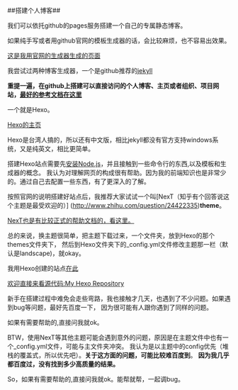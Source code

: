 ##搭建个人博客##

我们可以依托github的pages服务搭建一个自己的专属静态博客。

如果纯手写或者用github官网的模板生成器的话，会比较麻烦，也不容易出效果。

[这是我用官网的生成器生成的页面](http://danceiny.github.io/spring)

我尝试过两种博客生成器，一个是github推荐的[jekyll](http://jekyllcn.com/)

**重提一遍，在github上搭建可以直接访问的个人博客、主页或者组织、项目网站，[最好的参考文档在这里](https://pages.github.com/)**

一个就是Hexo。

[Hexo的主页](https://hexo.io/zh-cn/)

Hexo是台湾人搞的，所以还有中文版，相比jekyll都没有官方支持windows系统，又是纯英文，相比更简单。

搭建Hexo站点需要先[安装Node.js](https://nodejs.org/)，并且接触到一些命令行的东西,以及模板和生成器的概念。
我认为对理解网页的构成很有帮助。因为我的前端知识也是非常少的。通过自己去配置一些东西，有了更深入的了解。

按照官网的说明搭建好站点后，我推荐大家试试一个叫[NexT（知乎有个回答说这个主题是最受欢迎的）]
(http://www.zhihu.com/question/24422335)**theme**。

[NexT也是有比较正式的帮助文档的，看这里。](http://theme-next.iissnan.com/theme-settings.html#%E6%A0%87%E7%AD%BE%E4%BA%91%E9%A1%B5%E9%9D%A2)

总的来说，换主题很简单，把主题下载过来，一个文件夹，放到Hexo的那个themes文件夹下，
然后到Hexo文件夹下的_config.yml文件修改主题那一栏（默认是landscape)，就okay。

我用Hexo创建的站点[在此](http://danceiny.github.io/blog/)

[欢迎直接来看源代码:My Hexo Repository](http://github.com/Danceiny/blog)

新手在搭建过程中难免会走些弯路，我也接触才几天，也遇到了不少问题。如果遇到bug等问题，最好先百度一下，
因为很可能有人跟你遇到了同样的问题。

如果有需要帮助的,直接问我就ok。

BTW，使用NexT等其他主题可能会遇到意外的问题，原因是在主题文件中也有一个_config.yml文件，可能与主文件夹冲突。
我认为是以主题中的config优先（堆栈的覆盖式，所以优先吧）。**关于这方面的问题，可能比较难百度到**。
**因为我几乎都百度过，没有找到多少高质量的结果。**

So，如果有需要帮助的,直接问我就ok。能帮就帮，一起调bug。
